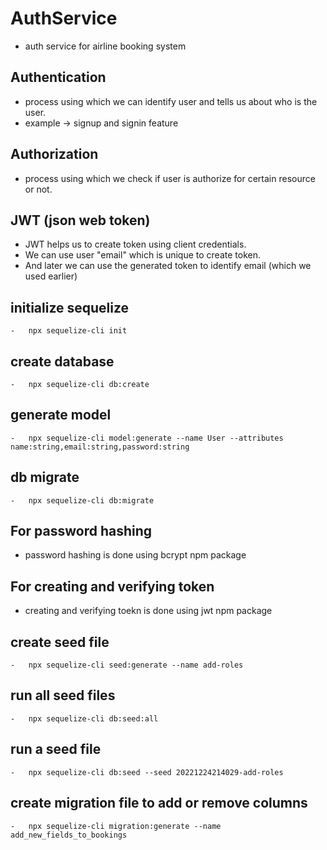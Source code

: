 # AuthService
-   auth service for airline booking system

## Authentication
-   process using which we can identify user and tells us about who is the user.
-   example -> signup and signin feature

## Authorization
-   process using which we check if user is authorize for certain resource or not.

##  JWT (json web token)
-   JWT helps us to create token using client credentials.
-   We can use user "email" which is unique to create token.
-   And later we can use the generated token to identify email (which we used earlier)

## initialize sequelize
    -   npx sequelize-cli init
## create database
    -   npx sequelize-cli db:create

## generate model
    -   npx sequelize-cli model:generate --name User --attributes name:string,email:string,password:string
## db migrate
    -   npx sequelize-cli db:migrate   
## For password hashing
-   password hashing is done using bcrypt npm package
## For creating and verifying token  
-   creating and verifying toekn is done using jwt npm package
## create seed file
    -   npx sequelize-cli seed:generate --name add-roles   
## run all seed files
    -   npx sequelize-cli db:seed:all
## run a seed file
    -   npx sequelize-cli db:seed --seed 20221224214029-add-roles     
## create migration file to add or remove columns
    -   npx sequelize-cli migration:generate --name add_new_fields_to_bookings  
    
    
